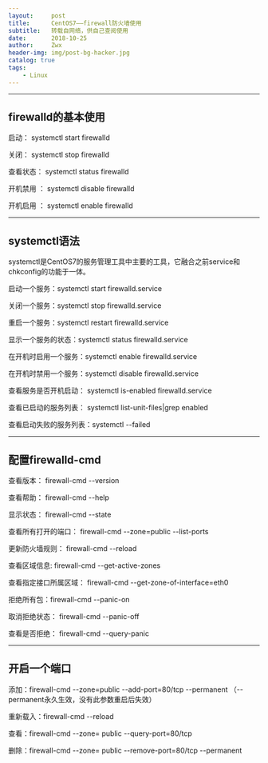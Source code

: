 ```yaml
---
layout:     post
title:      CentOS7——firewall防火墙使用
subtitle:   转载自网络，供自己查阅使用
date:       2018-10-25
author:     Zwx
header-img: img/post-bg-hacker.jpg
catalog: true
tags:
    - Linux
---
```

---
## firewalld的基本使用
启动： systemctl start firewalld

关闭： systemctl stop firewalld

查看状态： systemctl status firewalld 

开机禁用  ： systemctl disable firewalld

开机启用  ： systemctl enable firewalld

 
 ---
## systemctl语法

systemctl是CentOS7的服务管理工具中主要的工具，它融合之前service和chkconfig的功能于一体。

启动一个服务：systemctl start firewalld.service

关闭一个服务：systemctl stop firewalld.service

重启一个服务：systemctl restart firewalld.service

显示一个服务的状态：systemctl status firewalld.service

在开机时启用一个服务：systemctl enable firewalld.service

在开机时禁用一个服务：systemctl disable firewalld.service

查看服务是否开机启动： systemctl is-enabled firewalld.service

查看已启动的服务列表： systemctl list-unit-files|grep enabled

查看启动失败的服务列表：systemctl --failed

---
## 配置firewalld-cmd

查看版本： firewall-cmd --version

查看帮助： firewall-cmd --help

显示状态： firewall-cmd --state

查看所有打开的端口： firewall-cmd --zone=public --list-ports

更新防火墙规则： firewall-cmd --reload

查看区域信息:  firewall-cmd --get-active-zones

查看指定接口所属区域： firewall-cmd --get-zone-of-interface=eth0

拒绝所有包：firewall-cmd --panic-on

取消拒绝状态： firewall-cmd --panic-off

查看是否拒绝： firewall-cmd --query-panic

---
## 开启一个端口
添加：firewall-cmd --zone=public --add-port=80/tcp --permanent    （--permanent永久生效，没有此参数重启后失效）

重新载入：firewall-cmd --reload

查看：firewall-cmd --zone= public --query-port=80/tcp

删除：firewall-cmd --zone= public --remove-port=80/tcp --permanent


